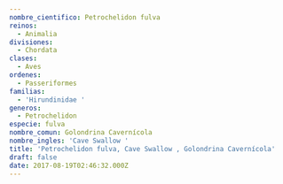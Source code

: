 ```yaml
---
nombre_cientifico: Petrochelidon fulva
reinos:
  - Animalia
divisiones:
  - Chordata
clases:
  - Aves
ordenes:
  - Passeriformes
familias:
  - 'Hirundinidae '
generos:
  - Petrochelidon
especie: fulva
nombre_comun: Golondrina Cavernícola
nombre_ingles: 'Cave Swallow '
title: 'Petrochelidon fulva, Cave Swallow , Golondrina Cavernícola'
draft: false
date: 2017-08-19T02:46:32.000Z
---
```


